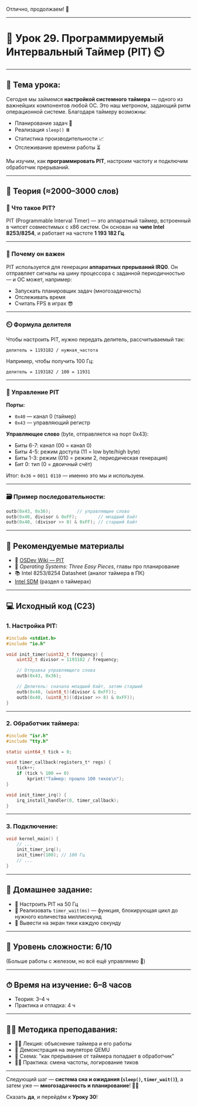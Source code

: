 Отлично, продолжаем! 🚀

---

# 🔹 Урок 29. Программируемый Интервальный Таймер (PIT) ⏲️

---

## 🧩 Тема урока:

Сегодня мы займемся **настройкой системного таймера** — одного из важнейших компонентов любой ОС. Это наш метроном, задающий ритм операционной системе. Благодаря таймеру возможны:

* Планирование задач 🧵
* Реализация `sleep()` ⏸️
* Статистика производительности 📈
* Отслеживание времени работы ⏳

Мы изучим, как **программировать PIT**, настроим частоту и подключим обработчик прерываний.

---

## 📖 Теория (≈2000–3000 слов)

### 📌 Что такое PIT?

PIT (Programmable Interval Timer) — это аппаратный таймер, встроенный в чипсет совместимых с x86 систем. Он основан на **чипе Intel 8253/8254**, и работает на частоте **1 193 182 Гц**.

---

### 🧠 Почему он важен

PIT используется для генерации **аппаратных прерываний IRQ0**. Он отправляет сигналы на шину процессора с заданной периодичностью — и ОС может, например:

* Запускать планировщик задач (многозадачность)
* Отслеживать время
* Считать FPS в играх 😎

---

### ⏲️ Формула делителя

Чтобы настроить PIT, нужно передать делитель, рассчитываемый так:

```
делитель = 1193182 / нужная_частота
```

Например, чтобы получить 100 Гц:

```
делитель = 1193182 / 100 = 11931
```

---

### 🔧 Управление PIT

**Порты:**

* `0x40` — канал 0 (таймер)
* `0x43` — управляющий регистр

**Управляющее слово** (byte, отправляется на порт 0x43):

* Биты 6-7: канал (00 = канал 0)
* Биты 4-5: режим доступа (11 = low byte/high byte)
* Биты 1-3: режим (010 = режим 2, периодическая генерация)
* Бит 0: тип (0 = двоичный счёт)

Итог: `0x36` = `0011 0110` — именно это мы и используем.

---

### 🗃 Пример последовательности:

```c
outb(0x43, 0x36);          // управляющее слово
outb(0x40, divisor & 0xFF);        // младший байт
outb(0x40, (divisor >> 8) & 0xFF); // старший байт
```

---

## 📘 Рекомендуемые материалы

* 📄 [OSDev Wiki — PIT](https://wiki.osdev.org/Programmable_Interval_Timer)
* 📘 *Operating Systems: Three Easy Pieces*, главы про планирование
* 📚 Intel 8253/8254 Datasheet (аналог таймера в ПК)
* [Intel SDM](https://www.intel.com/content/www/us/en/developer/articles/technical/intel-sdm.html) (раздел о таймерах)

---

## 💻 Исходный код (C23)

### 1. Настройка PIT:

```c
#include <stdint.h>
#include "io.h"

void init_timer(uint32_t frequency) {
    uint32_t divisor = 1193182 / frequency;

    // Отправка управляющего слова
    outb(0x43, 0x36);

    // Делитель: сначала младший байт, затем старший
    outb(0x40, (uint8_t)(divisor & 0xFF));
    outb(0x40, (uint8_t)((divisor >> 8) & 0xFF));
}
```

---

### 2. Обработчик таймера:

```c
#include "isr.h"
#include "tty.h"

static uint64_t tick = 0;

void timer_callback(registers_t* regs) {
    tick++;
    if (tick % 100 == 0)
        kprint("Таймер: прошло 100 тиков\n");
}

void init_timer_irq() {
    irq_install_handler(0, timer_callback);
}
```

---

### 3. Подключение:

```c
void kernel_main() {
    // ...
    init_timer_irq();
    init_timer(100); // 100 Гц
    // ...
}
```

---

## 🧪 Домашнее задание:

* 🔹 Настроить PIT на 50 Гц
* 🔹 Реализовать `timer_wait(ms)` — функция, блокирующая цикл до нужного количества миллисекунд
* 🔹 Вывести на экран тики каждую секунду

---

## 🧠 Уровень сложности: 6/10

(Больше работы с железом, но всё ещё управляемо 💪)

---

## ⏱ Время на изучение: 6–8 часов

* Теория: 3–4 ч
* Практика и отладка: 4 ч

---

## 👨‍🏫 Методика преподавания:

* 👨‍🏫 Лекция: объяснение таймера и его работы
* 🧮 Демонстрация на эмуляторе QEMU
* 🔁 Схема: "как прерывание от таймера попадает в обработчик"
* 🧑‍💻 Практика: смена частоты, логирование тиков

---

Следующий шаг — **система сна и ожидания (`sleep()`, `timer_wait()`)**, а затем уже — **многозадачность и планирование**! 🧵🧠

Сказать **да**, и перейдём к **Уроку 30**!
